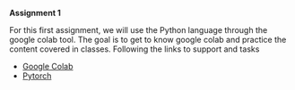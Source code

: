 **Assignment 1**

For this first assignment, we will use the Python language through the google colab tool. The goal is to get to know google colab and practice the content covered in classes.
Following the links to support and tasks

- [Google Colab](google_colab.md)
- [Pytorch](pytorch.md)
